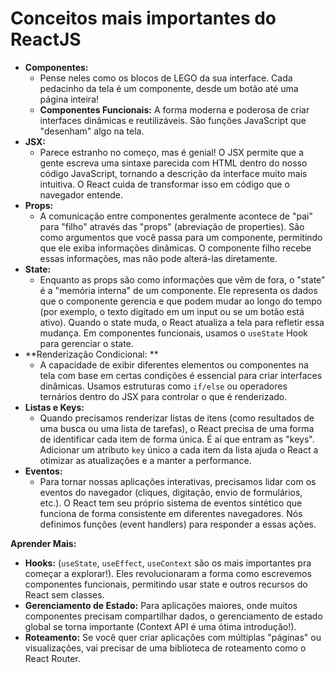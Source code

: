 # Conceitos mais importantes do ReactJS

* **Componentes:**
    * Pense neles como os blocos de LEGO da sua interface. Cada pedacinho da tela é um componente, desde um botão até uma página inteira!
    * **Componentes Funcionais:** A forma moderna e poderosa de criar interfaces dinâmicas e reutilizáveis. São funções JavaScript que "desenham" algo na tela.
* **JSX:**
    * Parece estranho no começo, mas é genial! O JSX permite que a gente escreva uma sintaxe parecida com HTML dentro do nosso código JavaScript, tornando a descrição da interface muito mais intuitiva. O React cuida de transformar isso em código que o navegador entende.
* **Props:**
    * A comunicação entre componentes geralmente acontece de "pai" para "filho" através das "props" (abreviação de properties). São como argumentos que você passa para um componente, permitindo que ele exiba informações dinâmicas. O componente filho recebe essas informações, mas não pode alterá-las diretamente.
* **State:**
    * Enquanto as props são como informações que vêm de fora, o "state" é a "memória interna" de um componente. Ele representa os dados que o componente gerencia e que podem mudar ao longo do tempo (por exemplo, o texto digitado em um input ou se um botão está ativo). Quando o state muda, o React atualiza a tela para refletir essa mudança. Em componentes funcionais, usamos o `useState` Hook para gerenciar o state.
* **Renderização Condicional: **
    * A capacidade de exibir diferentes elementos ou componentes na tela com base em certas condições é essencial para criar interfaces dinâmicas. Usamos estruturas como `if/else` ou operadores ternários dentro do JSX para controlar o que é renderizado.
* **Listas e Keys:**
    * Quando precisamos renderizar listas de itens (como resultados de uma busca ou uma lista de tarefas), o React precisa de uma forma de identificar cada item de forma única. É aí que entram as "keys". Adicionar um atributo `key` único a cada item da lista ajuda o React a otimizar as atualizações e a manter a performance.
* **Eventos:**
    * Para tornar nossas aplicações interativas, precisamos lidar com os eventos do navegador (cliques, digitação, envio de formulários, etc.). O React tem seu próprio sistema de eventos sintético que funciona de forma consistente em diferentes navegadores. Nós definimos funções (event handlers) para responder a essas ações.

**Aprender Mais:**

* **Hooks:** (`useState`, `useEffect`, `useContext` são os mais importantes pra começar a explorar!). Eles revolucionaram a forma como escrevemos componentes funcionais, permitindo usar state e outros recursos do React sem classes.
* **Gerenciamento de Estado:** Para aplicações maiores, onde muitos componentes precisam compartilhar dados, o gerenciamento de estado global se torna importante (Context API é uma ótima introdução!).
* **Roteamento:** Se você quer criar aplicações com múltiplas "páginas" ou visualizações, vai precisar de uma biblioteca de roteamento como o React Router.

